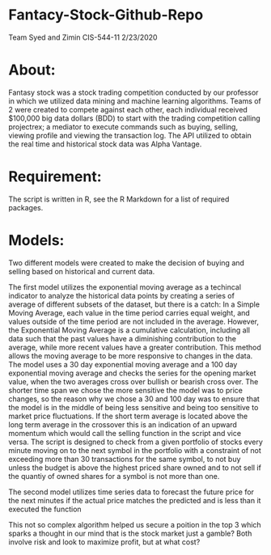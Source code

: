 # Fantacy-Stock-Github-Repo
Team Syed and Zimin
CIS-544-11
2/23/2020

# About: 

Fantasy stock was a stock trading competition conducted by our professor in which we utilized data mining and machine learning algorithms. 
Teams of 2 were created to compete against each other, each individual received $100,000 big data dollars (BDD) to start with the trading competition calling projectrex; a mediator to execute commands such as buying, selling, viewing profile and viewing the transaction log.
The API utilized to obtain the real time and historical stock data was Alpha Vantage. 

# Requirement:
The script is written in R, see the R Markdown for a list of required packages.

# Models: 

Two different models were created to make the decision of buying and selling based on historical and current data.

The first model utilizes the exponential moving average as a techincal indicator to analyze the historical data points by creating a series of average of different subsets of the dataset, but there is a catch: In a Simple Moving Average, each value in the time period carries equal weight, and values outside of the time period are not included in the average. However, the Exponential Moving Average is a cumulative calculation, including all data such that the past values have a diminishing contribution to the average, while more recent values have a greater contribution. This method allows the moving average to be more responsive to changes in the data. 
The model uses a 30 day exponential moving average and a 100 day exponential moving average and checks the series for the opening market value, when the two averages cross over bullish or bearish cross over. The shorter time span we chose the more sensitive the model was to price changes, so the reason why we chose a 30 and 100 day was to ensure that the model is in the middle of being less sensitive and being too sensitive to market price fluctuations. If the short term average is located above the long term average in the crossover this is an indication of an upward momentum which would call the selling function in the script and vice versa. The script is designed to check from a given  portfolio of stocks every minute moving on to the next symbol in the portfolio with a constraint of not exceeding more than 30 transactions for the same symbol, to not buy unless the budget is above the highest priced share owned and to not sell if the quantiy of owned shares for a symbol is not more than one.

The second model utilizes time series data to forecast the future price for the next
minutes if the actual price matches the predicted and is less than it executed the 
function

This not so complex algorithm helped us secure a poition in the top 3 which sparks a thought in our mind that is the stock market just a gamble? Both involve risk and look to maximize profit, but at what cost? 


